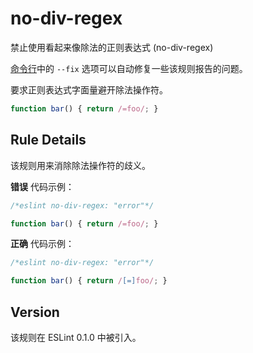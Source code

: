 # no-div-regex

禁止使用看起来像除法的正则表达式 (no-div-regex)

[命令行](../user-guide/command-line-interface#fixing-problems)中的 `--fix` 选项可以自动修复一些该规则报告的问题。

要求正则表达式字面量避开除法操作符。

``` js
function bar() { return /=foo/; } 
```

Rule Details[](#rule-details)
-----------------------------

该规则用来消除除法操作符的歧义。

**错误** 代码示例：

``` js
/*eslint no-div-regex: "error"*/

function bar() { return /=foo/; } 
```

**正确** 代码示例：

``` js
/*eslint no-div-regex: "error"*/

function bar() { return /[=]foo/; } 
```

Version[](#version)
-------------------

该规则在 ESLint 0.1.0 中被引入。
